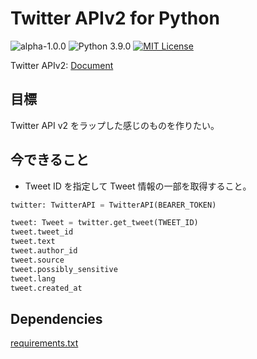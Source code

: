 # Twitter APIv2 for Python

![alpha-1.0.0](https://img.shields.io/badge/version-alpha%201.0.0-red)
![Python 3.9.0](https://img.shields.io/badge/python-3.9.0-blue)
[![MIT License](https://img.shields.io/badge/license-MIT-blue)](./LICENSE)

Twitter APIv2: [Document](https://developer.twitter.com/en/docs/twitter-api/early-access)

## 目標

Twitter API v2 をラップした感じのものを作りたい。

## 今できること

- Tweet ID を指定して Tweet 情報の一部を取得すること。

```py
twitter: TwitterAPI = TwitterAPI(BEARER_TOKEN)

tweet: Tweet = twitter.get_tweet(TWEET_ID)
tweet.tweet_id
tweet.text
tweet.author_id
tweet.source
tweet.possibly_sensitive
tweet.lang
tweet.created_at
```

## Dependencies

[requirements.txt](./requirements.txt)
